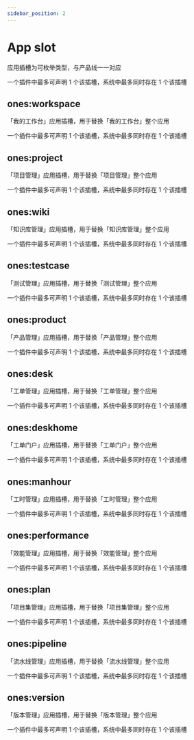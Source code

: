 ```yaml
---
sidebar_position: 2
---
```


# App slot

应用插槽为可枚举类型，与产品线一一对应

一个插件中最多可声明 1 个该插槽，系统中最多同时存在 1 个该插槽

## ones:workspace

「我的工作台」应用插槽，用于替换「我的工作台」整个应用

一个插件中最多可声明 1 个该插槽，系统中最多同时存在 1 个该插槽

## ones:project

「项目管理」应用插槽，用于替换「项目管理」整个应用

一个插件中最多可声明 1 个该插槽，系统中最多同时存在 1 个该插槽

## ones:wiki

「知识库管理」应用插槽，用于替换「知识库管理」整个应用

一个插件中最多可声明 1 个该插槽，系统中最多同时存在 1 个该插槽

## ones:testcase

「测试管理」应用插槽，用于替换「测试管理」整个应用

一个插件中最多可声明 1 个该插槽，系统中最多同时存在 1 个该插槽

## ones:product

「产品管理」应用插槽，用于替换「产品管理」整个应用

一个插件中最多可声明 1 个该插槽，系统中最多同时存在 1 个该插槽

## ones:desk

「工单管理」应用插槽，用于替换「工单管理」整个应用

一个插件中最多可声明 1 个该插槽，系统中最多同时存在 1 个该插槽

## ones:deskhome

「工单门户」应用插槽，用于替换「工单门户」整个应用

一个插件中最多可声明 1 个该插槽，系统中最多同时存在 1 个该插槽

## ones:manhour

「工时管理」应用插槽，用于替换「工时管理」整个应用

一个插件中最多可声明 1 个该插槽，系统中最多同时存在 1 个该插槽

## ones:performance

「效能管理」应用插槽，用于替换「效能管理」整个应用

一个插件中最多可声明 1 个该插槽，系统中最多同时存在 1 个该插槽

## ones:plan

「项目集管理」应用插槽，用于替换「项目集管理」整个应用

一个插件中最多可声明 1 个该插槽，系统中最多同时存在 1 个该插槽

## ones:pipeline

「流水线管理」应用插槽，用于替换「流水线管理」整个应用

一个插件中最多可声明 1 个该插槽，系统中最多同时存在 1 个该插槽

## ones:version

「版本管理」应用插槽，用于替换「版本管理」整个应用

一个插件中最多可声明 1 个该插槽，系统中最多同时存在 1 个该插槽

